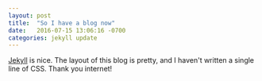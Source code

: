 ```yaml
---
layout: post
title:  "So I have a blog now"
date:   2016-07-15 13:06:16 -0700
categories: jekyll update
---
```

[Jekyll][jekyll-docs] is nice. The layout of this blog is pretty, and I haven't written a single line of CSS. Thank you internet!

[jekyll-docs]: http://jekyllrb.com/docs/home
